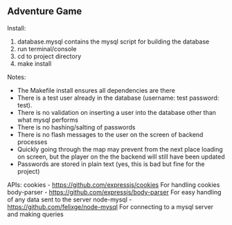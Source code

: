 Adventure Game
--------------
Install:
1. database.mysql contains the mysql script for building the database
2. run terminal/console
3. cd to project directory
4. make install

Notes:
- The Makefile install ensures all dependencies are there
- There is a test user already in the database (username: test  password: test).
- There is no validation on inserting a user into the database other than what mysql performs
- There is no hashing/salting of passwords
- There is no flash messages to the user on the screen of backend processes
- Quickly going through the map may prevent from the next place loading on screen, but the player on the
    the backend will still have been updated
- Passwords are stored in plain text (yes, this is bad but fine for the project)


APIs:
cookies - https://github.com/expressjs/cookies
    For handling cookies
body-parser - https://github.com/expressjs/body-parser
    For easy handling of any data sent to the server
node-mysql - https://github.com/felixge/node-mysql
    For connecting to a mysql server and making queries
